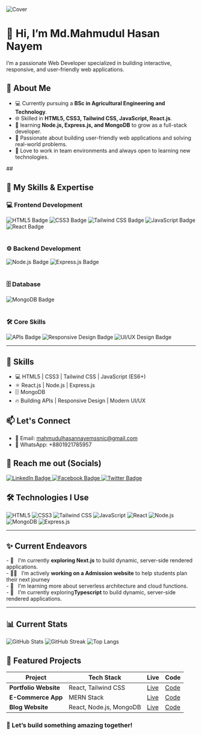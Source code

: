 
![Cover](https://i.ibb.co/5htFLRXB/BLack-Minimalist-Corporate-Staff-Identity-Linked-In-Banner.png)
# 👋 Hi, I’m Md.Mahmudul Hasan Nayem

I’m a passionate Web Developer specialized in building interactive, responsive, and user-friendly web applications.


## 📄 About Me
- 💻 Currently pursuing a **BSc in Agricultural Engineering and Technology**.  
- 🌐 Skilled in **HTML5, CSS3, Tailwind CSS, JavaScript, React.js**.  
- 🚀 learning **Node.js, Express.js, and MongoDB** to grow as a full-stack developer.  
- 🎯 Passionate about building user-friendly web applications and solving real-world problems.  
- 🤝 Love to work in team environments and always open to learning new technologies.  



##<h2 align="left">🚀 My Skills & Expertise</h2>

<div align="left">

</div>

<div align="left">
  <h3>💻 Frontend Development</h3>
  <div>
    <img src="https://img.shields.io/badge/HTML5-E34F26?style=for-the-badge&logo=html5&logoColor=white" alt="HTML5 Badge" />
    <img src="https://img.shields.io/badge/CSS3-1572B6?style=for-the-badge&logo=css3&logoColor=white" alt="CSS3 Badge" />
    <img src="https://img.shields.io/badge/Tailwind_CSS-38B2AC?style=for-the-badge&logo=tailwind-css&logoColor=white" alt="Tailwind CSS Badge" />
    <img src="https://img.shields.io/badge/JavaScript-F7DF1E?style=for-the-badge&logo=javascript&logoColor=black" alt="JavaScript Badge" />
    <img src="https://img.shields.io/badge/React-61DAFB?style=for-the-badge&logo=react&logoColor=black" alt="React Badge" />
  </div>
  <br>

  <h3>⚙️ Backend Development</h3>
  <div>
    <img src="https://img.shields.io/badge/Node.js-339933?style=for-the-badge&logo=nodedotjs&logoColor=white" alt="Node.js Badge" />
    <img src="https://img.shields.io/badge/Express.js-000000?style=for-the-badge&logo=express&logoColor=white" alt="Express.js Badge" />
  </div>
  <br>

  <h3>🗄️ Database</h3>
  <div>
    <img src="https://img.shields.io/badge/MongoDB-47A248?style=for-the-badge&logo=mongodb&logoColor=white" alt="MongoDB Badge" />
  </div>
  <br>
  
  <h3>🛠️ Core Skills</h3>
  <div>
    <img src="https://img.shields.io/badge/APIs-007ACC?style=for-the-badge&logo=json&logoColor=white" alt="APIs Badge" />
    <img src="https://img.shields.io/badge/Responsive_Design-1572B6?style=for-the-badge&logo=w3c&logoColor=white" alt="Responsive Design Badge" />
    <img src="https://img.shields.io/badge/UI%2FUX_Design-F24E1E?style=for-the-badge&logo=adobe-xd&logoColor=white" alt="UI/UX Design Badge" />
  </div>
</div>

---


## 🚀 Skills
- 💻 HTML5 | CSS3 | Tailwind CSS | JavaScript (ES6+)
- ⚛️ React.js | Node.js | Express.js
- 🗄️ MongoDB
- 🔥 Building APIs | Responsive Design | Modern UI/UX

## 📫 Let's Connect
- 📧 Email: mahmudulhasannayemssnic@gmail.com
- 📱 WhatsApp: +8801921785957

## <h2 align="left">🤝 Reach me out (Socials)</h2>

<p align="left">
  <a href="https://www.linkedin.com/in/md--mahmudul-hasan-nayem/" target="_blank" rel="noopener noreferrer">
    <img src="https://img.shields.io/badge/LinkedIn-0077B5?style=for-the-badge&logo=linkedin&logoColor=white" alt="LinkedIn Badge"/>
  </a>
  <a href="https://www.facebook.com/mahmudulhasannayem698" target="_blank" rel="noopener noreferrer">
    <img src="https://img.shields.io/badge/Facebook-1877F2?style=for-the-badge&logo=facebook&logoColor=white" alt="Facebook Badge"/>
  </a>
  <a href="https://twitter.com/YOUR_TWITTER_PROFILE" target="_blank" rel="noopener noreferrer">
    <img src="https://img.shields.io/badge/Twitter-1DA1F2?style=for-the-badge&logo=twitter&logoColor=white" alt="Twitter Badge"/>
  </a>
 
</p>


## 🛠️ Technologies I Use
![HTML5](https://img.shields.io/badge/-HTML5-E34F26?style=flat&logo=html5&logoColor=white)
![CSS3](https://img.shields.io/badge/-CSS3-1572B6?style=flat&logo=css3)
![Tailwind CSS](https://img.shields.io/badge/-TailwindCSS-38B2AC?style=flat&logo=tailwind-css&logoColor=white)
![JavaScript](https://img.shields.io/badge/-JavaScript-F7DF1E?style=flat&logo=javascript&logoColor=black)
![React](https://img.shields.io/badge/-React-61DAFB?style=flat&logo=react)
![Node.js](https://img.shields.io/badge/-Node.js-339933?style=flat&logo=node.js&logoColor=white)
![MongoDB](https://img.shields.io/badge/-MongoDB-47A248?style=flat&logo=mongodb&logoColor=white)
![Express.js](https://img.shields.io/badge/-Express.js-000000?style=flat)



---

<h2 align="left">✨ Current Endeavors</h2>

<p align="left">
- 🔭 &nbsp; I'm currently <b>exploring Next.js</b> to build dynamic, server-side rendered applications.
<br>
- 👨‍💻 &nbsp; I’m actively <b>working on a Admission website</b> to help students plan their next journey
<br>
- 🌱 &nbsp; I'm learning more about serverless architecture and cloud functions.
<br>
- 🔭 &nbsp; I'm currently exploring<b>Typescript</b> to build dynamic, server-side rendered applications.
<br>

</p>

---



## 📊 Current Stats

![GitHub Stats](https://github-readme-stats.vercel.app/api?username=M-H-Nayem&show_icons=true&theme=tokyonight) ![GitHub Streak](https://github-readme-streak-stats.herokuapp.com/?user=M-H-Nayem&theme=tokyonight) 
![Top Langs](https://github-readme-stats.vercel.app/api/top-langs/?username=M-H-Nayem&layout=compact&theme=tokyonight)


## 📂 Featured Projects
| Project      | Tech Stack         | Live   | Code   |
|--------------|--------------------|--------|--------|
| **Portfolio Website** | React, Tailwind CSS | [Live](https://yourportfolio.com) | [Code](https://github.com/username/portfolio) |
| **E-Commerce App** | MERN Stack | [Live](https://yourecommerce.com) | [Code](https://github.com/username/ecommerce-app) |
| **Blog Website** | React, Node.js, MongoDB | [Live](https://yourblog.com) | [Code](https://github.com/username/blog-app) |




### 📢 Let’s build something amazing together!
